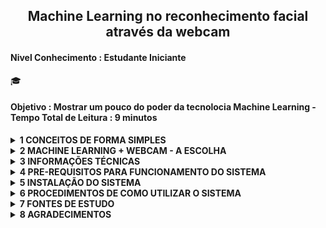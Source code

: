 <h2 align="center"><strong>Machine Learning no reconhecimento facial através da webcam</strong></h2>
<h4 align="left">Nivel Conhecimento : Estudante Iniciante</h4> &#x1F393;
<h4 align="left">Objetivo : Mostrar um pouco do poder da tecnolocia Machine Learning - Tempo Total de Leitura : 9 minutos</h4>
<details class="sbdocs sbdocs-details">
  <summary class="sbdocs sbdocs-summary"><strong>1 CONCEITOS DE FORMA SIMPLES</strong></summary>
  <ol>
    <li><strong>Reconhecimento Facial</strong>
      <p>É a técnica de capturar/pegar em uma imagem toda a parte frontal do rosto/face que envolve parte da cabeça, testa, olhos, nariz, maças do rosto, bochechas, boca, maxilar, queixo, analisar a distância entre cada uma destas partes, comparar com outras imagens, identificar diferenças, comparar similaridades e exibir o alvo desejado.</p>
      <p>A imagem considerada pode ser uma foto, vídeo ou câmera.</p>
      <p>O alvo desejado é o ser humano que será identificado.</p>
    </li>
    <li><strong>Machine Learning</strong>
      <p>É a técnica computacional de ensinar uma máquina com determinado poder computacional a analisar um conjunto de dados e predizer informações para auxiliar nas decisões.</p>
      <p>Esta técnica pode ser utilizada para tentar resolver qualquer tarefa, da mais simples a mais complexa.</p>
    </li>
    <li><strong>Deep Learning</strong>
      <p>É a técnica computacional que analisa muito detalhadamente determinadas características de imagem para auxiliar a identificar quem esta na imagem.</p>
    </li>
    <li><strong>Neural Network</strong>
      <p>É um algoritmo computacional que aprende com novos dados inseridos, simulando o cérebro humano.</p>
      <p>Exemplo: Programar um computador para aprender todos os detalhes de forma e formato de um determinado rosto, ao inserimos outros rostos ele automaticamente armazenara as suas formas e formatos e a partir dai conseguiremos extrair a quem pertence determinado rosto</p>
    </li>
  </ol>
</details>

<details>
  <summary><strong>2 MACHINE LEARNING + WEBCAM - A ESCOLHA </strong></summary><br>
  <p align="center" ><img title="Diagrama Machine Learning at Face Recognition" src="img/machlearnfacerecogn.png" alt="Machine Learning at Face Recognition" width="607" height="311"></p>
  <ol>
    <li><strong>Machine Learning como back-end de webcam</strong>
      <p>Demonstrar o funcionamento de machine learning no reconhecimento facial através de uma webcam, para mim, é a forma mais fácil de explicar na prática a qualquer pessoa, que é possivel incluir uma inteligência em máquina com poder computacional. Neste caso utilizei o que conhecemos de Reconhecimento Facial em Tempo Real.</p>
    </li>
    <li><strong>As bibliotecas de algorítimos a seguir foram ensinadas no treinamento Data Science do Zero e demonstraram eficiência satisfatória, mesmo assim consultei diversas documentações, explicações e exemplos em sites voltados a data science para cumprir este desafio. Os algoritmos principais são :</strong>
      <p>
        <ul>
          <li>OpenCV</li>
          <li>MTCNN</li>
          <li>PIL</li>
          <li>numpy</li>
          <li>keras</li>
          <li>LabelEncoder</li>
          <li>svm-SVC</li>
          <li>Standardization</li>
          <li>Normalizer</li>
          <li>pickle</li>
        </ul>
      </p>
    </li>
    <p><b>Fontes consultadas :</b> <a href="https://www.edureka.co/">edureka</a>, <a href="https://medium.com">medium</a>, <a href="https://stackoverflow.com/">stack overflow</a>, <a href="https://towardsdatascience.com/">towards data science</a></p>
  </ol>
</details>

<details>
  <summary><strong>3 INFORMAÇÕES TÉCNICAS</strong></summary>
  <ol>
    <li><strong><a id="itemtec" >Tecnologias utilizadas neste projeto</a></strong>
      <ol>
        <p>
        <li>- [x] Linguagem de programação : python 3.7.7</li>
        <li>- [x] Python Package Index -pip : versão 20.1.1</li>
        <li>- [x] Visual Studio Code : Version: 1.46.0 (user setup) Electron: 7.3.1</li>
        <li>- [x] OS : Windows_NT x64 10.0.18363 (Windows 10 Home)</li>
        <li>- [x] CPU : Intel(R) Corel(TM) i3-4005U CPU @ 1.70GHz 1.70 GHz</li>
        <li>- [x] RAM : 8GB</li>
        <li>- [x] SSD : 225GB</li>
        <li>- [x] Browser : Chrome: 78.0.3904.130</li>
        <li>- [x] Plataforma Front de Desenvolvimento : Jupyter notebook 4.6.3</li>
        <li>- [x] Plataforma Back de Desenvolvimento : miniconda-conda 4.8.3</li>
        </p>
      </ol>
    </li>
    <li><strong>Algoritmos de visão computacional <a href="https://opencv.org/" target="_blank"><img title="OpenCV" src="img/opencv-logo-white-mini.jpg" alt="OpenCV" width="28" height="28"></a> para</strong>
      <ol>
        <p>
        <li>- [x] Acessar a webcam local do computador, notebook </li>
        <li>- [x] Exibir a imagem em tempo real através da webcam</li>
        </p>
      </ol>
    </li>
    <li><strong>Algoritmos deep learning e neural networks <a style="font-color:green"  href="https://pypi.org/project/mtcnn/" target="_blank">mtcnn 0.1.0</a> para</strong>
      <ol>
        <p>
        <li>- [x] Aplicar na imagem capturada diversos cálculos de reconhecimento de forma e formato</li>
        <li>- [x] Disponibilizar resultado dos cálculos aos algoritmos machine learning</li>
        </p>
      </ol>
    </li>
    <li><strong>Utilizando as técnicas machine learning vamos</strong>
      <ol>
        <p>
          <li>- [x] Calcular o Embedding da imagem</li>
          <li>- [x] Aplicar Standartization</li>
          <li>- [x] Aplicar Normatization com Normalizer da sklearn</li>
          <li>- [x] Converter os dados categóricos em numéricos com o LabelEncoder</li>
          <li>- [x] Executar treinamento de reconhecimento facial do algorítimo SVC da sklearn.svm</li>
          <li>- [x] Utilizar o algoritmo de predição svm nos dados de treino e teste</li>
          <li>- [x] Aplicar o cáculo de acurácia/precisão do algorítimo accuracy_score da sklearn.metrics</li>
          <li>- [x] Calcular as coordenadas da face</li>
          <li>- [x] Utilizar o método de predição do modelo facenet_keras.h5 na imagem visualizada pela webcam</li>
          <li>- [x] Aplicar o método Normalizer l2</li>
          <li>- [x] Utilizar a inversão do LabelEncoder</li>
          <li>- [x] Exibir o resultado da identificação no algorítimo OpenCV pela webcam</li>
        </p>
      </ol>
    </li>    
  </ol>
</details>

<details>
  <summary><strong><a id="prereq">4 PRE-REQUISITOS PARA FUNCIONAMENTO DO SISTEMA</a></strong></summary>
  <ol>
    <li><strong>Instalar as plataformas de desenvolvimento</strong>
      <ol>
        <p>
          <li>- [x] Instalar <a href="https://docs.conda.io/en/latest/miniconda.html" target="_blank">miniconda3</a></li>
          <li>- [x] Instalar <a href="https://jupyterlab.readthedocs.io/en/stable/getting_started/installation.html" target="_blank">jupyter notebook</a></li>
          <li>- [x] Instalar <a href="https://code.visualstudio.com/download" target="_blank">visual studio code</a></li>
        </p>
      </ol>
      <p><b>Nota: </b><br>Analisar o item <em><a href="#itemtec">Tecnologias utilizadas neste projeto</a></em></p>
    </li>
    <li><strong>Instalar as bibliotecas de algoritmos</strong>
      <ol>
        <li>- [x] Atualizar o instalador pip - python package index :computer: python3 -m pip install --upgrade pip</li>
        <li>- [x] Recomendo utilizar o prompt/terminal do anaconda e/ou miniconda para instalar as bibliotecas, por ser mais prático e apresentar menos inconsistências.</li>
        <li>- [x] Sintaxe para instalar bibliotecas : pip3 install [nome_biblioteca] --user</li>
        <li>- [x] Desbloquear sua webcam em seu anti-virus e/ou firewall</li>
      </ol>
    </li><br>
    <table>
      <thead>
        <tr>
          <th>Biblioteca</th>
          <th scope="col">Objetivo</th>
        </tr>
      </thead>
      <tbody>
        <tr>
          <th scope="row">pandas</th>
          <td>Estrutura de dados e ferramentas de análise de dados</td>
        </tr>
        <tr>
          <th scope="row">numpy</th>
          <td>Algoritmos para cálculos matemáticos e computação científica</td>
        </tr>
        <tr>
          <th>opencv-contrib-python</th>
          <td>Algoritmos de visão computacional</td>
        </tr>
        <tr>
          <th>scikit-learn</th>
          <td>Algoritmos para classificação, regressão, agrupamento, dimensionalidade, validações, melhorias na precisão de predições, reprocessamentos, normalizações</td>
        </tr>
        <tr>
          <th>scipy</th>
          <td>Cálculos científicos com numpy</td>
        </tr>
        <tr>
          <th>keras</th>
          <td>É uma interface de aplicação de programação desenvolvida para seres humanos, não para máquinas</td>
        </tr>
        <tr>
          <th>Pillow</th>
          <td>Biblioteca com algoritmos para ler, escrever, criar, inserir, converter, cortar, redimensionar imagens</td>
        </tr>
        <tr>
          <th>mtcnn</th>
          <td>Algoritmos para reconhecimento facial -Face Recognition</td>
        </tr>
        <tr>
          <th>tensorflow</th>
          <td>Serviço flexível e de alto desempenho para machine learning, feito para ambientes de produção</td>
        </tr>
      </tbody>
    </table>
  </ol>
</details>

<details>
  <summary><strong>5 INSTALAÇÃO DO SISTEMA</strong></summary>
  <ol>
    <li>Cumprir o item <a href="#prereq">3. PRE-REQUISITOS PARA FUNCIONAMENTO DO SISTEMA</a></li>
    <li>Baixar o notebook <a href="files/facenet-keras-mtcnn-labelencoder.ipynb">facenet-keras-mtcnn-labelencoder.ipynb</a></li>
    <li>Baixar os arquivos facenet_keras.part1.rar a facenet_keras.part4.rar. Nestes há o arquivo modelo treinado facenet_keras.h5</li>
    <li>Baixar o arquivo dataset.rar. Neste há imagens diversas para utilizar em seus treinos e testes</li>
    <p><b>Nota :</b> Consultar documentação específica sobre <a href="files/readme.md">descompactar .rar</a>
  </ol>
  <p><b>Importante :</b> Disponibilizei os arquivos .py caso queira testar com vscode, pycharm, spyder ou em outros IDEs</p>
</details>

<details>
  <summary><strong>6 PROCEDIMENTOS DE COMO UTILIZAR O SISTEMA</strong></summary>
  <table>
    <thead>
      <tr>
        <ol>
          <li>Criar estrutura de diretório, para armazenar os arquivos disponibilizados neste repositório. A seguir um modelo de estrutura como orientação :
            <figure role="img" aria-labelledby="direc_struc">
              <pre>
              c:/temp/facenet/ : colocar aqui o conteudo do arquivo dataset.rar, que esta na em files
              c:/temp/facenet/ : colocar aqui o conteudo do arquivo facenet_keras.rar, que esta em files
              c:/temp/facenet/facerecognition : os arquivos serão criados no rotina de treinamento do modelo
              </pre>
            </figure>
          </li>
          <li>Fazer o download do arquivo facenet_keras.rar e descompactar no diretorio facenet</li>
          <li>Abrir o notebook facenet-keras-mtcnn-labelencoder.ipynb no jupyter notebook e :
            <ol>
              <li>Na class RegisterImg: substituir conteúdo da variável self.grv_img pelo local em que o conteúdo do dataset.rar foi gravado</li>
              <li>Na class FaceTrainer: substituir conteúdo da variável self.datasetpath pelo local em que o conteúdo do dataset.rar foi gravado</li>
              <li>Na class FaceTrainer: substituir conteúdo da variável self.faces_npz pelo local em que o conteúdo do dataset.rar foi gravado</li>
              <li>Na class FaceTrainer: substituir conteúdo da variável self.keras_facenet pelo local em que o conteúdo dos facenet_kerasX.rar foram gravados</li>
              <li>Na class FaceTrainer: substituir conteúdo da variável self.faces_embeddings pelo local em que você criou o diretório facerecognition</li>
              <li>Na class FaceTrainer: substituir conteúdo da variável self.svm_classifier pelo local em que você criou o diretório facerecognition</li>
              <li>Na class FaceDetector: substituir conteúdo da variável self.facenet_model pelo local em que o conteúdo dos facenet_kerasX.rar foram gravados</li>
              <li>Na class FaceDetector: substituir conteúdo da variável self.svm_model pelo local em que você criou o diretório facerecognition</li>
              <li>Na class FaceDetector: substituir conteúdo da variável self.data pelo local em que você criou o diretório facerecognition</li>
            </ol><br>
          </li>
          <li>Executar as 5 linhas de códigos</li>
          <li>A linha com os códigos a seguir apresentará uma nova linha solicitando algumas informações
            <pre>
              if __name__ == "__main__":
                os.system('cls')
                menu = MainMenu()
                menu.menu_inicial()
            </pre>
          </li>
          <li>Para gravar sua imagem no conjunto de dados, digitar 1 no campo seguido de >> :<br>
            <img title="Opções para funcionamento do sistema" src="img/06main_menu.png" alt="TelaPrincipal" width="521" height="206">
            <ol>
              <li>No campo 'Número Matrícula -> ', digitar o número da matricula<br>
                <img title="Número Matrícula" src="img/07main_menu.png" alt="Numero_Matricula" width="528" height="150">
              </li>
              <li>No campo 'Nome Completo -> ', digitar o primeiro nome de quem esta sendo filmado<br>
                <img title="Nome Completo" src="img/08main_menu.png" alt="Nome_Completo" width="517" height="164">
              </li>
              <li>O sistema se conectará em sua webcam, para lhe filmar. A luz de sua webcam ligará e uma janela com sua imagem será habilitada em em barra de taferas<br>
                <img title="Janela Webcam" src="img/09webcamimg.png" alt="Webcam_Img" width="446" height="348">
              </li>
            </ol>
            <p><b>Nota : </b> Na parte superior desta janela há informação para pressionar ENTER para gravar ou ESC para Finalizar</p>
            <p><b>Importante : </b> Pressione ESC para sair, caso queira executar uma das outras tarefas</p>
          </li>
          <li>Para treinar o algoritmo com a nova imagem, digitar 2. O sistema exibirá uma imagem similar a seguinte :<br>
            <img title="Treinar Algoritmo" src="img/10trainalgor.png" alt="TrainAlgor" width="433" height="545">
            <p><b>Note : </b>O sistema<br>
              1. criara os arquivos faces_dataset_embeddings.npz e SVM_classifier.sav no diretório facerecognition<br>
              2. criara o arquivo faces_dataset.npz no diretório dataset<br>
              3. finalizara e retorna ao menu principal
            </p>
          </li>
          <li>Para identificar a pessoa através da webcam digitar 3. O sistema ativará a webcam e iniciará o reconhecimento da face. Exibirá janela similar a seguinte :<br>
            <img title="Janela Webcam" src="img/11webcamimg.png" alt="Webcam_Img" width="446" height="348">
          </li>
          <li>Para finalizar o sistema, digite 0 (zero). Uma janela similar a seguinte deverá aparece :<br>
            <img title="Finalziar Sistema" src="img/15final.png" alt="FinalSistem" width="439" height="218">
          </li>
      </tr>
    </thead>
  </table>
</details>

<details>
  <summary><strong>7 FONTES DE ESTUDO</strong></summary> 
  <ul>
    <li><a href="https://minerandodados.com.br/">Minerando Dados</a></li>
    <li><a href="https://opencv.org/">Site OpenCV</a></li>
    <li><a href="https://github.com/opencv/opencv/">OpenCV no github</a></li>
    <li><a href="https://www.partnershiponai.org/wp-content/uploads/2020/02/Understanding-Facial-Recognition-Paper_final.pdf">Partnershiponai.org</a></li>
    <li><a href="https://www.techradar.com/news/what-is-a-neural-network">Techradar</a></li>
    <li><a href="https://en.wikipedia.org/wiki/Artificial_neural_network">Wikpedia-Neural Network</a></li>
    <li><a href="https://scikit-learn.org/stable/">scikit-learn</a></li>
    <li><a href="https://scikit-learn.org/stable/_downloads/scikit-learn-docs.pdf">LabelEncoder</a></li>
    <li><a href="http://scipy.github.io/devdocs/hacking.html">scipy</a></li>
    <li><a href="https://keras.io/">keras</a></li>
    <li><a href="https://pillow.readthedocs.io/en/stable/">Pillow</a></li>
    <li><a href="https://pypi.org/project/mtcnn/">mtcnn</a></li>
    <li><a href="https://www.tensorflow.org/guide/tensor">tensorflow</a></li>
    <li><a href="https://pythonprogramming.net/linear-svc-example-scikit-learn-svm-python/r">SVC e SVM</a></li>
    <li><a href="https://developers.google.com/machine-learning/crash-course/embeddings/video-lecture">Embedding</a></li>
  </ul>
</details>

<details>
  <summary><strong>8 AGRADECIMENTOS</strong></summary>
  <p>*Ser agradecido para mim é a atitude que torna as pessoas seres melhores*</p>
  <p>Agradeço a mulher mais importante da minha vida, a minha mãe sra Rosalita Borges Evangelista por ter sido uma lutadora incansável, lutando por mim, para mim e junto a mim e também de meus irmãos. Minha mãe é o motivo deu me tornar ser humano honrado.</p>
  <p>Agradeço aos meus dois irmãos que me ajudaram nos momentos em que mais precisei</p>
  <p>Agradeço à minha esposa e às minhas filhas por serem minha razão, emoção e inspiração e por me apoiar em todos os momentos</p>
  <p>Agradeço aos criadores do computador, da internet, das linguagens de programação computacional, inteligência artificial e tecnologias em geral</p>
  <p>Agradeço a equipe Minerando Dados que criou o espaço Data Sciente do Zero, disponibilizando diversos ensinamentos em machine learning, estatísticas, deep learning e data science, parq encurtar meu aprendizado e por este desafio proposto que acabei de concluir</p><br><br>
  <p>Muito obrigado a todos :wink:</p><br>
  <p>Desejo muito sucesso a todos !</p>
